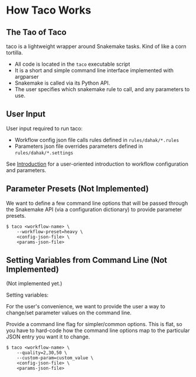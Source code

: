 # How Taco Works

## The Tao of Taco

taco is a lightweight wrapper around Snakemake tasks.
Kind of like a corn tortilla.

* All code is located in the `taco` executable script
* It is a short and simple command line interface implemented with argparser
* Snakemake is called via its Python API. 
* The user specifies which snakemake rule to call, and any parameters to use.

## User Input

User input required to run taco:

* Workflow config json file calls rules defined in `rules/dahak/*.rules`
* Parameters json file overrides parameters defined in `rules/dahak/*.settings`

See [Introduction](intro.md) for a user-oriented introduction
to workflow configuration and parameters.


## Parameter Presets (Not Implemented)

We want to define a few command line options
that will be passed through the Snakemake 
API (via a configuration dictionary)
to provide parameter presets.

```
$ taco <workflow-name> \
    --workflow-preset=heavy \
    <config-json-file> \
    <params-json-file>
```


## Setting Variables from Command Line (Not Implemented)

(Not implemented yet.)

Setting variables:

For the user's convenience, we want to provide the user a way to 
change/set parameter values on the command line. 

Provide a command line flag for simpler/common options.
This is flat, so you have to hard-code how the command line options
map to the particular JSON entry you want it to change.

```
$ taco <workflow-name> \
    --quality=2,30,50 \
    --custom-param=custom_value \
    <config-json-file> \
    <params-json-file>
```

